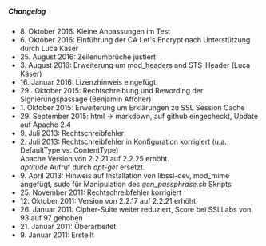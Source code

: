 ##### Changelog

* 8\. Oktober 2016: Kleine Anpassungen im Test
* 6\. Oktober 2016: Einführung der CA Let's Encrypt nach Unterstützung durch Luca Käser
* 25\. August 2016: Zeilenumbrüche justiert
* 3\. August 2016: Erweiterung um mod_headers and STS-Header (Luca Käser)
* 16\. Januar 2016: Lizenzhinweis eingefügt
* 29.\. Oktober 2015: Rechtschreibung und Rewording der Signierungspassage (Benjamin Affolter)
* 1\. Oktober 2015: Erweiterung um Erklärungen zu SSL Session Cache
* 29\. September 2015: html -> markdown, auf github eingecheckt, Update auf Apache 2.4
* 9\. Juli 2013: Rechtschreibfehler
* 2\. Juli 2013: Rechtschreibfehler in Konfiguration korrigiert (u.a. DefaultType vs. ContentType)<br/>Apache Version von 2.2.21 auf 2.2.25 erh&ouml;ht.<br/><em>aptitude</em> Aufruf durch <em>apt-get</em> ersetzt.
* 9\. April 2013: Hinweis auf Installation von libssl-dev, mod_mime angefügt, sudo für Manipulation des <em>gen_passphrase.sh</em> Skripts
* 25\. November 2011: Rechtschreibfehler korrigiert
* 12\. Oktober 2011: Version von 2.2.17 auf 2.2.21 erhöht
* 26\. Januar 2011: Cipher-Suite weiter reduziert, Score bei SSLLabs von 93 auf 97 gehoben
* 21\. Januar 2011: Überarbeitet
* 9\. Januar 2011: Erstellt
